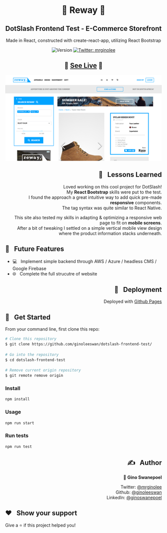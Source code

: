 <h1 align="center">👞 Reway 👞 </h1>
<h2 align="center"> DotSlash Frontend Test - E-Commerce Storefront</h2>

<p align="center"> Made in React, constructed with create-react-app, utilizing React Bootstrap </p>
<p align="center">
  <img alt="Version" src="https://img.shields.io/badge/version-0.1.0-blue.svg?cacheSeconds=2592000" />
  <a href="https://twitter.com/mrginolee" target="_blank">
    <img alt="Twitter: mrginolee" src="https://img.shields.io/twitter/follow/mrginolee.svg?style=social" />
  </a>
</p>

<h2 align="center">🥿  <a href="https://ginoleeswan.github.io/dotslash-frontend-test/">See Live</a> 🥿 </h2>

<p align="center">
  <a href="https://ginoleeswan.github.io//">
    <img src="./src/images/reway-screenshot.png" style="background: none;"  alt="screenshot" />
  </a>
</p>

<h2 align="right">📖 &nbsp; Lessons Learned</h2>

<div align="right">

&nbsp; Loved working on this cool project for DotSlash!\
&nbsp; My **React Bootstrap** skills were put to the test.\
&nbsp; I found the approach a great intuitive way to add quick pre-made **responsive** components.\
&nbsp; The tag syntax was quite similar to React Native.

&nbsp; This site also tested my skills in adapting & optimizing a responsive web page to fit on **mobile screens**.\
&nbsp; After a bit of tweaking I settled on a simple vertical mobile view design where the product information stacks underneath.

</div>

## 🔮 &nbsp; Future Features

- 💻 &nbsp; Implement simple backend through AWS / Azure / headless CMS / Google Firebase
- 🌐 &nbsp; Complete the full strucutre of website

<h2 align="right">🚀 &nbsp; Deployment</h2>
<div align="right">

Deployed with [Github Pages](https://ginoleeswan.github.io/dotslash-frontend-test/)

</div>

## 🔨 &nbsp; Get Started

From your command line, first clone this repo:

```sh
# Clone this repository
$ git clone https://github.com/ginoleeswan/dotslash-frontend-test/

# Go into the repository
$ cd dotslash-frontend-test

# Remove current origin repository
$ git remote remove origin
```

### Install

```sh
npm install
```

### Usage

```sh
npm run start
```

### Run tests

```sh
npm run test
```

<div align="right">

## ✍️ &nbsp; Author

👤 **Gino Swanepoel**

&nbsp; Twitter: [@mrginolee](https://twitter.com/mrginolee)\
 &nbsp; Github: [@ginoleeswan](https://github.com/ginoleeswan)\
 &nbsp; LinkedIn: [@ginoswanepoel](https://linkedin.com/in/ginoswanepoel)

</div>

## ❤️ &nbsp; Show your support

Give a ⭐️ if this project helped you!

